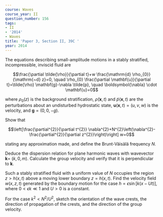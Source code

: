 ```yaml
---
course: Waves
course_year: II
question_number: 156
tags:
- II
- '2014'
- Waves
title: 'Paper 3, Section II, 39C '
year: 2014
---
```




The equations describing small-amplitude motions in a stably stratified, incompressible, inviscid fluid are

$$\frac{\partial \tilde{\rho}}{\partial t}+w \frac{\mathrm{d} \rho_{0}}{\mathrm{~d} z}=0, \quad \rho_{0} \frac{\partial \mathbf{u}}{\partial t}=\tilde{\rho} \mathbf{g}-\nabla \tilde{p}, \quad \boldsymbol{\nabla} \cdot \mathbf{u}=0$$

where $\rho_{0}(z)$ is the background stratification, $\tilde{\rho}(\mathbf{x}, t)$ and $\tilde{p}(\mathbf{x}, t)$ are the perturbations about an undisturbed hydrostatic state, $\mathbf{u}(\mathbf{x}, t)=(u, v, w)$ is the velocity, and $\mathbf{g}=(0,0,-g)$.

Show that

$$\left[\frac{\partial^{2}}{\partial t^{2}} \nabla^{2}+N^{2}\left(\nabla^{2}-\frac{\partial^{2}}{\partial z^{2}}\right)\right] w=0$$

stating any approximation made, and define the Brunt-Väisälä frequency $N$.

Deduce the dispersion relation for plane harmonic waves with wavevector $\mathbf{k}=$ $(k, 0, m)$. Calculate the group velocity and verify that it is perpendicular to $\mathbf{k}$.

Such a stably stratified fluid with a uniform value of $N$ occupies the region $z>h(x, t)$ above a moving lower boundary $z=h(x, t)$. Find the velocity field $w(x, z, t)$ generated by the boundary motion for the case $h=\epsilon \sin [k(x-U t)]$, where $0<\epsilon k \ll 1$ and $U>0$ is a constant.

For the case $k^{2}<N^{2} / U^{2}$, sketch the orientation of the wave crests, the direction of propagation of the crests, and the direction of the group velocity.